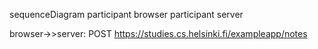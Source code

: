 
sequenceDiagram
  participant browser
  participant server

browser->>server: POST https://studies.cs.helsinki.fi/exampleapp/notes


